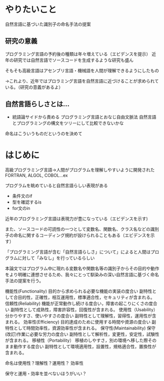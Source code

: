 # やりたいこと
自然言語に基づいた識別子の命名手法の提案

## 研究の意義
プログラミング言語の予約後の種類は年々増えている（エビデンスを提示）
近年の研究では自然言語でソースコードを生成するような研究も盛ん

そもそも高級言語はアセンブリ言語・機械語を人間が理解できるようにしたもの

→これより、近年ではプロラミング言語を自然言語に近づけることが求められている。（研究の意義があるよ）

## 自然言語らしさとは...
- 統語論サイドから責める
プログラミング言語とおなじ自由文脈法
自然言語とプログラミングの構文をツリーにして比較できないかな

命名はこういうものだというのを決めて

# はじめに
高級プログラミング言語→人間がプログラムを理解しやすいように開発された  
FORTRAN, ALGOL, COBOL...ex

プログラムを眺めていると自然言語らしい表現がある
- 条件文のif
- 型を確認するis
- for文のin

近年のプログラミング言語は表現力が豊になっている（エビデンスを示す)

また、ソースコードの可読性の一つとして変数名、関数名、クラス名などの識別子の命名に関するコーディング規約が設けられることもある（エビデンスを示す）

「プログラミング言語が含む「自然言語らしさ」について」によると人間はプログラムに対して「みなし」を行っているらしい


本論文ではプログラム中に現れる変数名や関数名等の識別子からその目的や動作をより明確に連想させるため、我々にとって馴染みの深い自然言語に基づく命名手法の提案を行う。

機能性(Functionality)
目的から求められる必要な機能の実装の度合い
副特性として合目的性，正確性，相互運用性，標準適合性，セキュリティが含まれる。
信頼性(Reliability)
機能が正常動作し続ける度合い，障害の起こりにくさの度合い
副特性として成熟性，障害許容性，回復性が含まれる。
使用性（Usability）
分かりやすさ、使いやすさの度合い
副特性として理解性，習得性，運用性が含まれる。
効率性(Efficiency)
目的達成のために使用する時間や資源の度合い
副特性として時間効率性，資源効率性が含まれる。
保守性(Maintainability)
保守(改訂)作業に必要な労力の度合い
副特性として解析性，変更性，安定性，試験性が含まれる。
移植性（Portability）
移植のしやすさ，別の環境へ移した際そのまま動作する度合い
副特性として環境適用性，設置性，規格適合性，置換性が含まれる。


命名は使用性？理解性？運用性？
効率性

保守と運用・効率を並べないほうがいい？